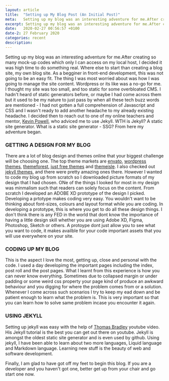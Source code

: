 ```yaml
---
layout: article
title:  "Setting up My Blog Post (An Initial Post)"
meta:   Setting up my blog was an interesting adventure for me.After creating so many mock-up codes which onlyIcan access on my local host, I decided it was high time to do something real.
excerpt: Setting up my blog was an interesting adventure for me.After creating so many mock-up codes which only I can access on my local host, I decided it was high time to do something real.
date:   2020-02-27 00:56:57 +0100
date-2: 27 February 2020
categories: recent
description: 
---
```

Setting up my blog was an interesting adventure for me.After creating so many mock-up codes which only I can access on my local host, I decided it was high time to do something real. Where else to start than creating a blog site, my own blog site. As a begginer in front-end development, this was not going to be an easy fit. The thing I was most worried about was how I was going to manage the site content. Wordpress or its like was a no-go for me. I thought my site was too small, and too static for some overbloated CMS. I hadn't heard of static generators before, or maybe I had come across them but it used to be my nature to just pass by when all these tech buzz words are mentioned - I had not gotten a full comprehension of Javascript and CSS and I wasn't ready to add another headache to my already existing headache. I decided then to reach out to one of my online teachers and mentor, [Kevin Powell](http://www.kevinpowell.co), who adviced me to use Jekyll. WTH is Jekyll? A static site generator. What is a static site generator - SSG? From here my adventure began.

### GETTING A DESIGN FOR MY BLOG
There are a lot of blog design and themes online that your biggest challenge will be choosing one. The top theme markets are [envato](http://www.elements.envato.com/themes), [wordpress themes](http://www.wordpress.org/themes/), [themeforest](http://www.themeorest.net), [just free themes](http://www.justfreethemes.com/themes) and [themeisle](www.themeisle.com). I also checked out [jekyll themes](http://www.jekyllthemes.io), and there were pretty amazing ones there. However I wanted to code my blog up from scratch so I downloaded picture formats of my design that I had chosen. ONe of the things I looked for most in my design was minmalism such that readers can solely focus on the content. 
From scratch I developed an ADOBE XD prototype of the design I picked. Developing a prtotype makes coding very easy. You wouldn't want to be thinking about font-sizes, colours and layout format while you are coding. In developing a prototype, this is where you get to do all these design things. I don't think there is any FED in the world that dont know the importance of having a little design skill whether you are using Adobe XD, Figma, Photoshop, Sketch or others. A protoype dont just allow you to see what you want to code, it makes availble for your code important assets that you will use everywhere on your site.


### CODING UP MY BLOG
This is the aspect I love the most, getting up, close and personal with the code. I used a day developimg the important pages including the index, post roll and the post pages. What I learnt from this experience is how you can never know everything. Sometimes due to collapsed margin or under padding or some weird css property your page kind of produce an awkward behaviour and you digging for where the problem comes from or a solution. Whenever I come across such scenarios  I try to keep my ead down and be patient enough to learn what the problem is. This is very important so that you can learn how to solve same problem incase you encounter it again. 

### USING JEKYLL
Setting up jekyll was easy with the help of [Thomas Bradley](http://www.learn-the-web.algoquindesign.ca/topics/jekyll) youtube video. His Jekyll tutorial is the best you can get out there on youtube. Jekyll is amongst the oldest static site generator and is even used by github. Using jekyll, I have been able to learn about two more languages, Liquid language and Markdown language. Learning new stuff is the beauty of web and software development.

Finally, I am glad to have got off my feet to begin this blog. If you are a developer and you haven't got one, better get up from your chair and go start one now.